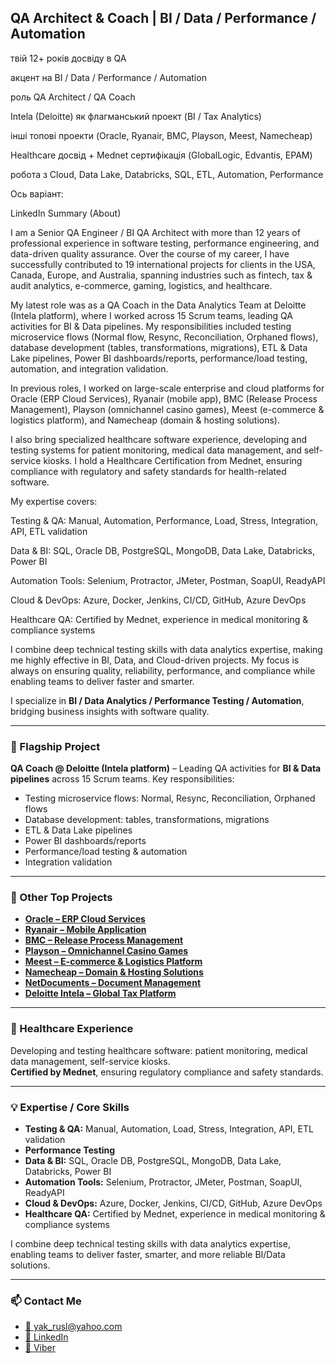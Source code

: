 ## QA Architect & Coach | BI / Data / Performance / Automation

твій 12+ років досвіду в QA

акцент на BI / Data / Performance / Automation

роль QA Architect / QA Coach

Intela (Deloitte) як флагманський проект (BI / Tax Analytics)

інші топові проекти (Oracle, Ryanair, BMC, Playson, Meest, Namecheap)

Healthcare досвід + Mednet сертифікація (GlobalLogic, Edvantis, EPAM)

робота з Cloud, Data Lake, Databricks, SQL, ETL, Automation, Performance

Ось варіант:

LinkedIn Summary (About)

I am a Senior QA Engineer / BI QA Architect with more than 12 years of professional experience in software testing, performance engineering, and data-driven quality assurance. Over the course of my career, I have successfully contributed to 19 international projects for clients in the USA, Canada, Europe, and Australia, spanning industries such as fintech, tax & audit analytics, e-commerce, gaming, logistics, and healthcare.

My latest role was as a QA Coach in the Data Analytics Team at Deloitte (Intela platform), where I worked across 15 Scrum teams, leading QA activities for BI & Data pipelines. My responsibilities included testing microservice flows (Normal flow, Resync, Reconciliation, Orphaned flows), database development (tables, transformations, migrations), ETL & Data Lake pipelines, Power BI dashboards/reports, performance/load testing, automation, and integration validation.

In previous roles, I worked on large-scale enterprise and cloud platforms for Oracle (ERP Cloud Services), Ryanair (mobile app), BMC (Release Process Management), Playson (omnichannel casino games), Meest (e-commerce & logistics platform), and Namecheap (domain & hosting solutions).

I also bring specialized healthcare software experience, developing and testing systems for patient monitoring, medical data management, and self-service kiosks. I hold a Healthcare Certification from Mednet, ensuring compliance with regulatory and safety standards for health-related software.

My expertise covers:

Testing & QA: Manual, Automation, Performance, Load, Stress, Integration, API, ETL validation

Data & BI: SQL, Oracle DB, PostgreSQL, MongoDB, Data Lake, Databricks, Power BI

Automation Tools: Selenium, Protractor, JMeter, Postman, SoapUI, ReadyAPI

Cloud & DevOps: Azure, Docker, Jenkins, CI/CD, GitHub, Azure DevOps

Healthcare QA: Certified by Mednet, experience in medical monitoring & compliance systems

I combine deep technical testing skills with data analytics expertise, making me highly effective in BI, Data, and Cloud-driven projects. My focus is always on ensuring quality, reliability, performance, and compliance while enabling teams to deliver faster and smarter.

I specialize in **BI / Data Analytics / Performance Testing / Automation**, bridging business insights with software quality.

---

### 🚀 Flagship Project

**QA Coach @ Deloitte (Intela platform)** – Leading QA activities for **BI & Data pipelines** across 15 Scrum teams. Key responsibilities:

* Testing microservice flows: Normal, Resync, Reconciliation, Orphaned flows
* Database development: tables, transformations, migrations
* ETL & Data Lake pipelines
* Power BI dashboards/reports
* Performance/load testing & automation
* Integration validation

---

### 🔹 Other Top Projects

* [**Oracle – ERP Cloud Services**](https://play.google.com/store/apps/details?id=com.oracle.ofsc)
* [**Ryanair – Mobile Application**](https://play.google.com/store/apps/details?id=com.ryanair.cheapflights)
* [**BMC – Release Process Management**](https://docs.bmc.com/docs/brpmsp7/home-1095677593.html)
* [**Playson – Omnichannel Casino Games**](https://playson.com/)
* [**Meest – E-commerce & Logistics Platform**](https://meest.shopping/kz)
* [**Namecheap – Domain & Hosting Solutions**](https://www.namecheap.com)
* [**NetDocuments – Document Management**](https://www.netdocuments.com/)
* [**Deloitte Intela – Global Tax Platform**](https://www2.deloitte.com/us/en/pages/tax/solutions/intela-global-tax-platform.html)

---

### 🏥 Healthcare Experience

Developing and testing healthcare software: patient monitoring, medical data management, self-service kiosks.  
**Certified by Mednet**, ensuring regulatory compliance and safety standards.

---

### 💡 Expertise / Core Skills

* **Testing & QA:** Manual, Automation, Load, Stress, Integration, API, ETL validation
* **Performance Testing**
* **Data & BI:** SQL, Oracle DB, PostgreSQL, MongoDB, Data Lake, Databricks, Power BI
* **Automation Tools:** Selenium, Protractor, JMeter, Postman, SoapUI, ReadyAPI
* **Cloud & DevOps:** Azure, Docker, Jenkins, CI/CD, GitHub, Azure DevOps
* **Healthcare QA:** Certified by Mednet, experience in medical monitoring & compliance systems

I combine deep technical testing skills with data analytics expertise, enabling teams to deliver faster, smarter, and more reliable BI/Data solutions.

---

### 📫 Contact Me

* [📧 yak_rusl@yahoo.com](mailto:yak_rusl@yahoo.com)
* [💼 LinkedIn](https://www.linkedin.com/in/ruslan-yakovenko-85a66674/)
* [📱 Viber](https://wa.me/380699896126)
